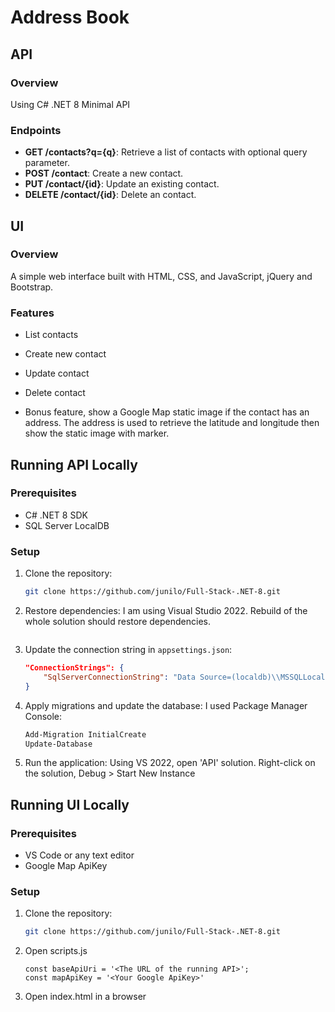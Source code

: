 # Address Book

## API

### Overview
Using C# .NET 8 Minimal API

### Endpoints

- **GET /contacts?q={q}**: Retrieve a list of contacts with optional query parameter.
- **POST /contact**: Create a new contact.
- **PUT /contact/{id}**: Update an existing contact.
- **DELETE /contact/{id}**: Delete an contact.

## UI

### Overview
A simple web interface built with HTML, CSS, and JavaScript, jQuery and Bootstrap.

### Features
- List contacts
- Create new contact
- Update contact
- Delete contact

- Bonus feature, show a Google Map static image if the contact has an address. The address is used to retrieve the latitude and longitude then show the static image with marker.

## Running API Locally

### Prerequisites
- C# .NET 8 SDK
- SQL Server LocalDB

### Setup
1. Clone the repository:
    ```bash
    git clone https://github.com/junilo/Full-Stack-.NET-8.git
    ```

2. Restore dependencies:
    I am using Visual Studio 2022. Rebuild of the whole solution should restore dependencies.
    ```

3. Update the connection string in `appsettings.json`:
    ```json
    "ConnectionStrings": {
        "SqlServerConnectionString": "Data Source=(localdb)\\MSSQLLocalDB;Database=AddressBookDb;Integrated Security=True;Connect Timeout=30;Encrypt=False;Trust Server Certificate=False;Application Intent=ReadWrite;Multi Subnet Failover=False"
    }
    ```

4. Apply migrations and update the database:
	I used Package Manager Console:
	```bash
	Add-Migration InitialCreate
	Update-Database
	```
	

5. Run the application:
   Using VS 2022, open 'API' solution.
   Right-click on the solution, Debug > Start New Instance

## Running UI Locally

### Prerequisites
- VS Code or any text editor
- Google Map ApiKey

### Setup

1. Clone the repository:
    ```bash
    git clone https://github.com/junilo/Full-Stack-.NET-8.git
	
2. Open scripts.js

	```javasript
	const baseApiUri = '<The URL of the running API>';
	const mapApiKey = '<Your Google ApiKey>'
	
3. Open index.html in a browser
	```

